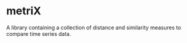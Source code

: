 # metriX
A library containing a collection of distance and similarity measures to compare time series data.
